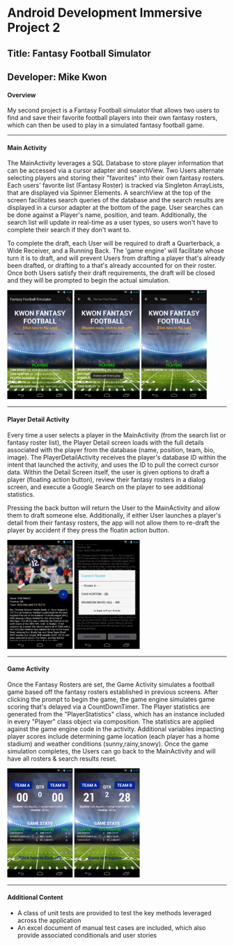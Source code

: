 # **Android Development Immersive Project 2**
## **Title: Fantasy Football Simulator**
## **Developer: Mike Kwon**


#### Overview

My second project is a Fantasy Football simulator that allows two users to find and save their favorite football players into their own fantasy rosters, which can then be used to play in a simulated fantasy football game.

---

#### Main Activity

The MainActivity leverages a SQL Database to store player information that can be accessed via a cursor adapter and searchView.  Two Users alternate selecting players and storing their "favorites" into their own fantasy rosters.  Each users' favorite list (Fantasy Roster) is tracked via Singleton ArrayLists, that are displayed via Spinner Elements.  A searchView at the top of the screen facilitates search queries of the database and the search results are displayed in a cursor adapter at the bottom of the page.  User searches can be done against a Player's name, position, and team.  Additionally, the search list will update in real-time as a user types, so users won't have to complete their search if they don't want to.

To complete the draft, each User will be required to draft a Quarterback, a Wide Receiver, and a Running Back.  The 'game engine' will facilitate whose turn it is to draft, and will prevent Users from drafting a player that's already been drafted, or drafting to a that's already accounted for on their roster.  Once both Users satisfy their draft requirements, the draft will be closed and they will be prompted to begin the actual simulation.

<img src="screenshots/StartPage.png" width="150" height="250">
<img src="screenshots/StartPage2.png" width="150" height="250">
<img src="screenshots/SearchFilter.png" width="150" height="250">

---

#### Player Detail Activity

Every time a user selects a player in the MainActivity (from the search list or fantasy roster list), the Player Detail screen loads with the full details associated with the player from the database (name, position, team, bio, image).  The PlayerDetailActivity receives the player's database ID within the intent that launched the activity, and uses the ID to pull the correct cursor data.  Within the Detail Screen itself, the user is given options to draft a player (floating action button), review their fantasy rosters in a dialog screen, and execute a Google Search on the player to see additional statistics.

Pressing the back button will return the User to the MainActivity and allow them to draft someone else.  Additionally, if either User launches a player's detail from their fantasy rosters, the app will not allow them to re-draft the player by accident if they press the floatin action button.

<img src="screenshots/PlayerDetail1.png" width="150" height="250">
<img src="screenshots/PlayerDetail2_CheckRoster.png" width="150" height="250">

---

#### Game Activity

Once the Fantasy Rosters are set, the Game Activity simulates a football game based off the fantasy rosters established in previous screens.  After clicking the prompt to begin the game, the game engine simulates game scoring that's delayed via a CountDownTimer.  The Player statistics are generated from the "PlayerStatistics" class, which has an instance included in every "Player" class object via composition.  The statistics are applied against the game engine code in the activity.  Additional variables impacting player scores include determining game location (each player has a home stadium) and weather conditions (sunny,rainy,snowy).  Once the game simulation completes, the Users can go back to the MainActivity and will have all rosters & search results reset.

<img src="screenshots/GamePlayScreen.png" width="150" height="250">
<img src="screenshots/GamePlayScreen2.png" width="150" height="250">

---

#### Additional Content

* A class of unit tests are provided to test the key methods leveraged across the application
* An excel document of manual test cases are included, which also provide associated conditionals and user stories